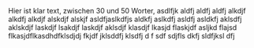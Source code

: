 <html>
<head>
<title>winmerge - Google Search!!! 245245 2345 2345 2345234524 552345 24352345</title>
<descrtion>Hier ist klar text, zwischen 30 und 50 Worter, asdlfjk aldfj aldfj aldfj alkdjf alkdfj alkdjf alskdjf alskjf asldfjaslkdfjs aldkfj aslkdfj asldfj asldkfj aklsdfj aklskdjf laskdjf lsakdjf laskdjf aklsdjf klasdjf lkasjd flaskjdf asljkd flajsd flkasjdflkasdhdfklsdjdj fkjdf jklsddfj klsdfj d f sdf sdjfls dkfj sldfjksl dfj </descrtion>
</head>
<body>
</body>
</html>